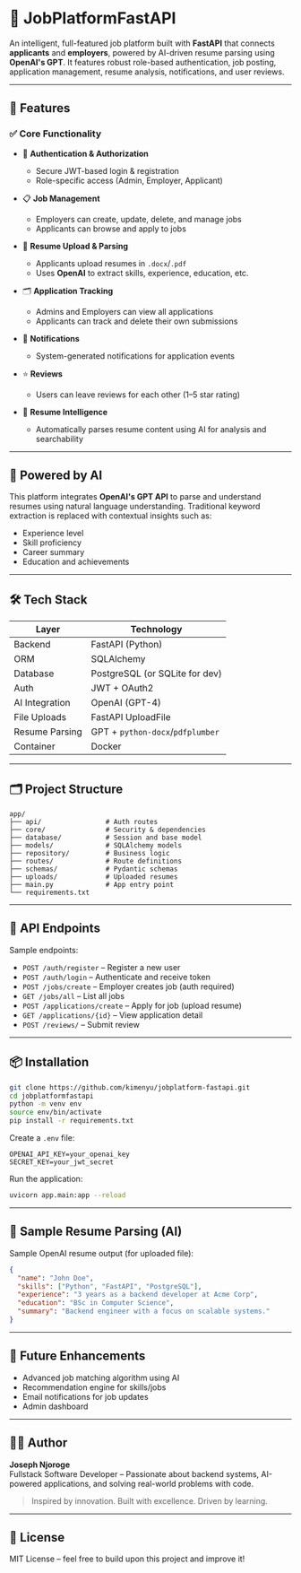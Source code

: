 # 🧠 JobPlatformFastAPI

An intelligent, full-featured job platform built with **FastAPI** that connects **applicants** and **employers**, powered by AI-driven resume parsing using **OpenAI's GPT**. It features robust role-based authentication, job posting, application management, resume analysis, notifications, and user reviews.

---

## 🚀 Features

### ✅ Core Functionality

- 🔐 **Authentication & Authorization**
  - Secure JWT-based login & registration
  - Role-specific access (Admin, Employer, Applicant)

- 📋 **Job Management**
  - Employers can create, update, delete, and manage jobs
  - Applicants can browse and apply to jobs

- 📄 **Resume Upload & Parsing**
  - Applicants upload resumes in `.docx`/`.pdf`
  - Uses **OpenAI** to extract skills, experience, education, etc.

- 🗂 **Application Tracking**
  - Admins and Employers can view all applications
  - Applicants can track and delete their own submissions

- 🔔 **Notifications**
  - System-generated notifications for application events

- ⭐ **Reviews**
  - Users can leave reviews for each other (1–5 star rating)

- 💾 **Resume Intelligence**
  - Automatically parses resume content using AI for analysis and searchability

---

## 🧠 Powered by AI

This platform integrates **OpenAI's GPT API** to parse and understand resumes using natural language understanding. Traditional keyword extraction is replaced with contextual insights such as:

- Experience level
- Skill proficiency
- Career summary
- Education and achievements

---

## 🛠 Tech Stack

| Layer         | Technology        |
| ------------- | ----------------- |
| Backend       | FastAPI (Python)  |
| ORM           | SQLAlchemy        |
| Database      | PostgreSQL (or SQLite for dev) |
| Auth          | JWT + OAuth2      |
| AI Integration| OpenAI (GPT-4)    |
| File Uploads  | FastAPI UploadFile |
| Resume Parsing| GPT + `python-docx`/`pdfplumber` |
| Container     | Docker  |

---

## 🗂 Project Structure

```
app/
├── api/                # Auth routes
├── core/               # Security & dependencies
├── database/           # Session and base model
├── models/             # SQLAlchemy models
├── repository/         # Business logic
├── routes/             # Route definitions
├── schemas/            # Pydantic schemas
├── uploads/            # Uploaded resumes
├── main.py             # App entry point
└── requirements.txt
```

---

## 🧪 API Endpoints

Sample endpoints:

- `POST /auth/register` – Register a new user
- `POST /auth/login` – Authenticate and receive token
- `POST /jobs/create` – Employer creates job (auth required)
- `GET /jobs/all` – List all jobs
- `POST /applications/create` – Apply for job (upload resume)
- `GET /applications/{id}` – View application detail
- `POST /reviews/` – Submit review

---

## 📦 Installation

```bash
git clone https://github.com/kimenyu/jobplatform-fastapi.git
cd jobplatformfastapi
python -m venv env
source env/bin/activate
pip install -r requirements.txt
```

Create a `.env` file:

```env
OPENAI_API_KEY=your_openai_key
SECRET_KEY=your_jwt_secret
```

Run the application:

```bash
uvicorn app.main:app --reload
```

---

## 📄 Sample Resume Parsing (AI)

Sample OpenAI resume output (for uploaded file):

```json
{
  "name": "John Doe",
  "skills": ["Python", "FastAPI", "PostgreSQL"],
  "experience": "3 years as a backend developer at Acme Corp",
  "education": "BSc in Computer Science",
  "summary": "Backend engineer with a focus on scalable systems."
}
```

---

## 🎯 Future Enhancements

- Advanced job matching algorithm using AI
- Recommendation engine for skills/jobs
- Email notifications for job updates
- Admin dashboard

---

## 👨‍💻 Author

**Joseph Njoroge**  
Fullstack Software Developer – Passionate about backend systems, AI-powered applications, and solving real-world problems with code.

> Inspired by innovation. Built with excellence. Driven by learning.

---

## 📝 License

MIT License – feel free to build upon this project and improve it!
